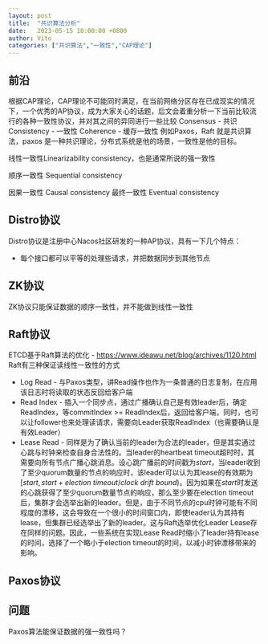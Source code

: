 ```yaml
---
layout: post
title:  "共识算法分析"
date:   2023-05-15 18:00:00 +0800
author: Vito
categories: ["共识算法","一致性","CAP理论"]
---
```

## 前沿
根据CAP理论，CAP理论不可能同时满足，在当前网络分区存在已成现实的情况下，一个优秀的AP协议，成为大家关心的话题，后文会着重分析一下当前比较流行的各种一致性协议，并对其之间的异同进行一些比较
Consensus - 共识
Consistency - 一致性
Coherence - 缓存一致性
例如Paxos，Raft 就是共识算法，paxos 是一种共识理论，分布式系统是他的场景，一致性是他的目标。

线性一致性Linearizability consistency，也是通常所说的强一致性

顺序一致性 Sequential consistency

因果一致性 Causal consistency
最终一致性 Eventual consistency

## Distro协议
Distro协议是注册中心Nacos社区研发的一种AP协议，具有一下几个特点：
* 每个接口都可以平等的处理些请求，并把数据同步到其他节点



## ZK协议
ZK协议只能保证数据的顺序一致性，并不能做到线性一致性


## Raft协议
ETCD基于Raft算法的优化 - https://www.ideawu.net/blog/archives/1120.html
Raft有三种保证读线性一致性的方式
* Log Read - 与Paxos类型，讲Read操作也作为一条普通的日志复制，在应用该日志时将读取的状态反回给客户端
* Read Index - 插入一个同步点，通过广播确认自己是有效leader后，确定ReadIndex，等commitIndex >= ReadIndex后，返回给客户端，同时，也可以让follower也来处理读请求，需要向Leader获取ReadIndex（也需要确认是有效Leader）
* Lease Read - 同样是为了确认当前的leader为合法的leader，但是其实通过心跳与时钟来检查自身合法性的。当leader的heartbeat timeout超时时，其需要向所有节点广播心跳消息。设心跳广播前的时间戳为$start$，当leader收到了至少quorum数量的节点的响应时，该leader可以认为其lease的有效期为$[start, start + election \ timeout / clock\ drift\ bound)$。因为如果在$start$时发送的心跳获得了至少quorum数量节点的响应，那么至少要在election timeout后，集群才会选举出新的leader。但是，由于不同节点的cpu时钟可能有不同程度的漂移，这会导致在一个很小的时间窗口内，即使leader认为其持有lease，但集群已经选举出了新的leader。这与Raft选举优化Leader Lease存在同样的问题。因此，一些系统在实现Lease Read时缩小了leader持有lease的时间，选择了一个略小于election timeout的时间，以减小时钟漂移带来的影响。

## Paxos协议



## 问题
Paxos算法能保证数据的强一致性吗？
